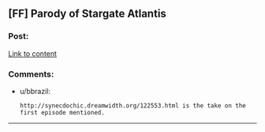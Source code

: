 ## [FF] Parody of Stargate Atlantis

### Post:

[Link to content](https://www.fanfiction.net/s/11361802/11/What-if-SG-1-weren-t-stupid)

### Comments:

- u/bbrazil:
  ```
  http://synecdochic.dreamwidth.org/122553.html is the take on the first episode mentioned.
  ```

---

